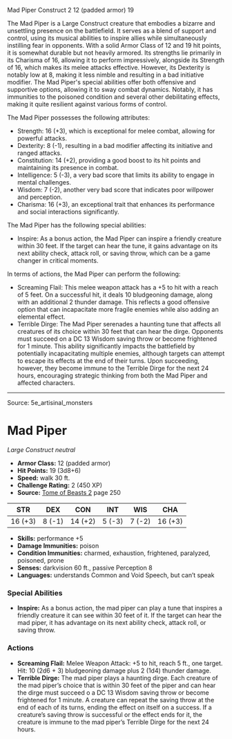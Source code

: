 <MonsterName/>Mad Piper</MonsterName>
<CreatureType/>Construct</CreatureType>
<CR/>2</CR>
<AC/>12 (padded armor)</AC>
<HP/>19</HP>
<summary>The Mad Piper is a Large Construct creature that embodies a bizarre and unsettling presence on the battlefield. It serves as a blend of support and control, using its musical abilities to inspire allies while simultaneously instilling fear in opponents. With a solid Armor Class of 12 and 19 hit points, it is somewhat durable but not heavily armored. Its strengths lie primarily in its Charisma of 16, allowing it to perform impressively, alongside its Strength of 16, which makes its melee attacks effective. However, its Dexterity is notably low at 8, making it less nimble and resulting in a bad initiative modifier. The Mad Piper's special abilities offer both offensive and supportive options, allowing it to sway combat dynamics. Notably, it has immunities to the poisoned condition and several other debilitating effects, making it quite resilient against various forms of control.</summary>

<detail>

The Mad Piper possesses the following attributes:  
- Strength: 16 (+3), which is exceptional for melee combat, allowing for powerful attacks.  
- Dexterity: 8 (-1), resulting in a bad modifier affecting its initiative and ranged attacks.  
- Constitution: 14 (+2), providing a good boost to its hit points and maintaining its presence in combat.  
- Intelligence: 5 (-3), a very bad score that limits its ability to engage in mental challenges.  
- Wisdom: 7 (-2), another very bad score that indicates poor willpower and perception.  
- Charisma: 16 (+3), an exceptional trait that enhances its performance and social interactions significantly.

The Mad Piper has the following special abilities:  
- Inspire: As a bonus action, the Mad Piper can inspire a friendly creature within 30 feet. If the target can hear the tune, it gains advantage on its next ability check, attack roll, or saving throw, which can be a game changer in critical moments.

In terms of actions, the Mad Piper can perform the following:  
- Screaming Flail: This melee weapon attack has a +5 to hit with a reach of 5 feet. On a successful hit, it deals 10 bludgeoning damage, along with an additional 2 thunder damage. This reflects a good offensive option that can incapacitate more fragile enemies while also adding an elemental effect.  
- Terrible Dirge: The Mad Piper serenades a haunting tune that affects all creatures of its choice within 30 feet that can hear the dirge. Opponents must succeed on a DC 13 Wisdom saving throw or become frightened for 1 minute. This ability significantly impacts the battlefield by potentially incapacitating multiple enemies, although targets can attempt to escape its effects at the end of their turns. Upon succeeding, however, they become immune to the Terrible Dirge for the next 24 hours, encouraging strategic thinking from both the Mad Piper and affected characters.</detail>



---

Source: 5e_artisinal_monsters

# Mad Piper

*Large* *Construct* *neutral*

- **Armor Class:** 12 (padded armor)
- **Hit Points:** 19 (3d8+6)
- **Speed:** walk 30 ft.
- **Challenge Rating:** 2 (450 XP)
- **Source:** [Tome of Beasts 2](https://koboldpress.com/kpstore/product/tome-of-beasts-2-for-5th-edition) page 250

| STR | DEX | CON | INT | WIS | CHA |
| --- | --- | --- | --- | --- | --- |
| 16 (+3) | 8 (-1) | 14 (+2) | 5 (-3) | 7 (-2) | 16 (+3) |

- **Skills:** performance +5
- **Damage Immunities:** poison
- **Condition Immunities:** charmed, exhaustion, frightened, paralyzed, poisoned, prone
- **Senses:** darkvision 60 ft., passive Perception 8
- **Languages:** understands Common and Void Speech, but can’t speak

### Special Abilities

- **Inspire:** As a bonus action, the mad piper can play a tune that inspires a friendly creature it can see within 30 feet of it. If the target can hear the mad piper, it has advantage on its next ability check, attack roll, or saving throw.

### Actions

- **Screaming Flail:** Melee Weapon Attack: +5 to hit, reach 5 ft., one target. Hit: 10 (2d6 + 3) bludgeoning damage plus 2 (1d4) thunder damage.
- **Terrible Dirge:** The mad piper plays a haunting dirge. Each creature of the mad piper’s choice that is within 30 feet of the piper and can hear the dirge must succeed o a DC 13 Wisdom saving throw or become frightened for 1 minute. A creature can repeat the saving throw at the end of each of its turns, ending the effect on itself on a success. If a creature’s saving throw is successful or the effect ends for it, the creature is immune to the mad piper’s Terrible Dirge for the next 24 hours.




